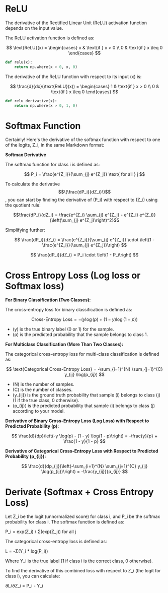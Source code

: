 # ReLU
The derivative of the Rectified Linear Unit (ReLU) activation function depends on the input value.

The ReLU activation function is defined as:

$$
\text{ReLU}(x) = \begin{cases} 
x & \text{if } x > 0 \\
0 & \text{if } x \leq 0 
\end{cases}
$$
```python
def relu(x):
    return np.where(x > 0, x, 0)
```

The derivative of the ReLU function with respect to its input \(x\) is:

$$
\frac{d}{dx}(\text{ReLU}(x)) = \begin{cases} 
1 & \text{if } x > 0 \\
0 & \text{if } x \leq 0 
\end{cases}
$$

```python
def relu_derivative(x):
    return np.where(x > 0, 1, 0)
```

# Softmax Function

Certainly! Here's the derivative of the softmax function with respect to one of the logits, Z_i, in the same Markdown format:

**Softmax Derivative**

The softmax function for class i is defined as:

$$
P_i = \frac{e^{Z_i}}{\sum_{j} e^{Z_j}} \text{ for all } j
$$

To calculate the derivative $$\(\frac{dP_i}{dZ_i}\)$$, you can start by finding the derivative of \(P_i\) with respect to \(Z_i\) using the quotient rule:

$$\frac{dP_i}{dZ_i} = \frac{e^{Z_i} \sum_{j} e^{Z_j} - e^{Z_i} e^{Z_i}}{\left(\sum_{j} e^{Z_j}\right)^2}$$

Simplifying further:

$$
\frac{dP_i}{dZ_i} = \frac{e^{Z_i}}{\sum_{j} e^{Z_j}} \cdot \left(1 - \frac{e^{Z_i}}{\sum_{j} e^{Z_j}}\right)
$$

$$
\frac{dP_i}{dZ_i} = P_i \cdot \left(1 - P_i\right)
$$

# Cross Entropy Loss (Log loss or Softmax loss)

**For Binary Classification (Two Classes):**

The cross-entropy loss for binary classification is defined as:

$$
\text{Cross-Entropy Loss} = -\left( y \log(p) + (1 - y) \log(1 - p) \right)
$$

- \(y\) is the true binary label (0 or 1) for the sample.
- \(p\) is the predicted probability that the sample belongs to class 1.

**For Multiclass Classification (More Than Two Classes):**

The categorical cross-entropy loss for multi-class classification is defined as:

$$
\text{Categorical Cross-Entropy Loss} = -\sum_{i=1}^{N} \sum_{j=1}^{C} y_{ij} \log(p_{ij})
$$

- \(N\) is the number of samples.
- \(C\) is the number of classes.
- \(y_{ij}\) is the ground truth probability that sample \(i\) belongs to class \(j\) (1 if the true class, 0 otherwise).
- \(p_{ij}\) is the predicted probability that sample \(i\) belongs to class \(j\) according to your model.


**Derivative of Binary Cross-Entropy Loss (Log Loss) with Respect to Predicted Probability \(p\):**

$$
\frac{d}{dp}\left(-y \log(p) - (1 - y) \log(1 - p)\right) = -\frac{y}{p} + \frac{1 - y}{1 - p}
$$

**Derivative of Categorical Cross-Entropy Loss with Respect to Predicted Probability \(p_{ij}\):**

$$
\frac{d}{dp_{ij}}\left(-\sum_{i=1}^{N} \sum_{j=1}^{C} y_{ij} \log(p_{ij})\right) = -\frac{y_{ij}}{p_{ij}}
$$

# Derivate (Softmax + Cross Entropy Loss)

Let Z_i be the logit (unnormalized score) for class i, and P_i be the softmax probability for class i. The softmax function is defined as:

P_i = exp(Z_i) / Σ(exp(Z_j)) for all j

The categorical cross-entropy loss is defined as:

L = -Σ(Y_i * log(P_i))

Where Y_i is the true label (1 if class i is the correct class, 0 otherwise).

To find the derivative of this combined loss with respect to Z_i (the logit for class i), you can calculate:

∂L/∂Z_i = P_i - Y_i
